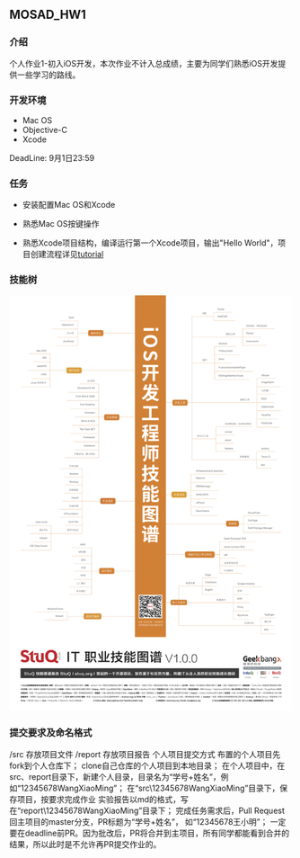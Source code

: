 ## MOSAD_HW1
### 介绍

个人作业1-初入iOS开发，本次作业不计入总成绩，主要为同学们熟悉iOS开发提供一些学习的路线。

###  开发环境

* Mac OS
* Objective-C
* Xcode

DeadLine: 9月1日23:59 

### 任务

* 安装配置Mac OS和Xcode

* 熟悉Mac OS按键操作

* 熟悉Xcode项目结构，编译运行第一个Xcode项目，输出"Hello World"，项目创建流程详见[tutorial](manual/tutorial.md)

  

### 技能树

![iOS](manual/img/iOS.png)


### 提交要求及命名格式

/src 存放项目文件
/report 存放项目报告
个人项目提交方式
布置的个人项目先fork到个人仓库下；
clone自己仓库的个人项目到本地目录；
在个人项目中，在src、report目录下，新建个人目录，目录名为“学号+姓名”，例如“12345678WangXiaoMing”；
在“src\12345678WangXiaoMing”目录下，保存项目，按要求完成作业
实验报告以md的格式，写在“report\12345678WangXiaoMing”目录下；
完成任务需求后，Pull Request回主项目的master分支，PR标题为“学号+姓名”， 如“12345678王小明”；
一定要在deadline前PR。因为批改后，PR将合并到主项目，所有同学都能看到合并的结果，所以此时是不允许再PR提交作业的。
